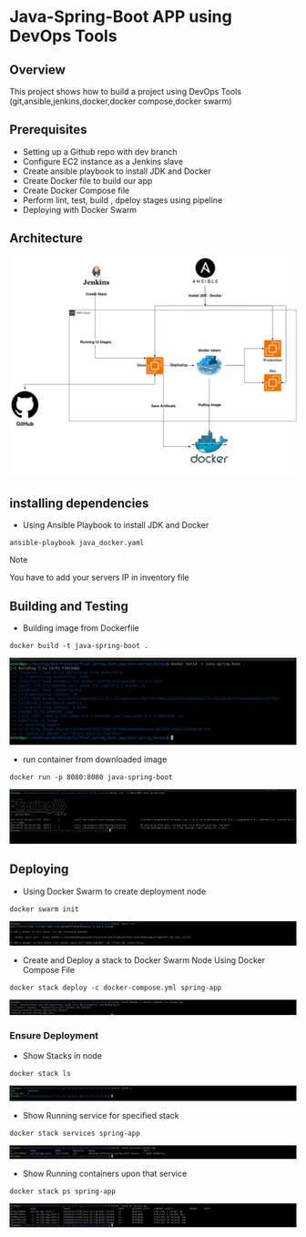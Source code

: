 # Java-Spring-Boot APP using DevOps Tools 

## Overview

This project shows how to build a project using DevOps Tools (git,ansible,jenkins,docker,docker compose,docker swarm)

## Prerequisites

- Setting up a Github repo with dev branch
- Configure EC2 instance as a Jenkins slave  
- Create ansible playbook to install JDK and Docker
- Create Docker file to build our app 
- Create Docker Compose file
- Perform lint, test, build , dpeloy stages using pipeline
- Deploying with Docker Swarm

## Architecture

![Screenshot](imgs/Arch.png)

## installing dependencies

- Using Ansible Playbook to install JDK and Docker

```
ansible-playbook java_docker.yaml
```

> [!NOTE]
> You have to add your servers IP in inventory file

## Building and Testing

- Building image from Dockerfile

```
docker build -t java-spring-boot .
```

![Screenshot](imgs/Building.png)

- run container from downloaded image

```
docker run -p 8080:8080 java-spring-boot
```

![Screenshot](imgs/Result.png)


## Deploying 

- Using Docker Swarm to create deployment node 

```
docker swarm init
```
![Screenshot](imgs/Swarm_init.png)


- Create and Deploy a stack to Docker Swarm Node Using Docker Compose File 

```
docker stack deploy -c docker-compose.yml spring-app
```
![Screenshot](imgs/Stack_result.png)

### Ensure Deployment

- Show Stacks in node

```
docker stack ls
```
![Screenshot](imgs/show%20stacks.png)

- Show Running service for specified stack

```
docker stack services spring-app
```
![Screenshot](imgs/stack_service.png)

- Show Running containers upon that service

```
docker stack ps spring-app
```
![Screenshot](imgs/stack_ps.png)
